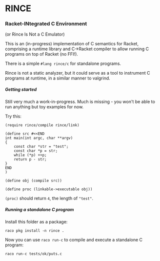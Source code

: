 # RINCE

### Racket-INtegrated C Environment

(or Rince Is Not a C Emulator)

This is an (in-progress) implementation of C semantics for Racket, comprising
a runtime library and C->Racket compiler to allow running C programs on top
of Racket (no FFI!).

There is a simple `#lang rince/c` for standalone programs.

Rince is not a static analyzer, but it could serve as a tool
to instrument C programs at runtime, in a similar manner to valgrind.

##### Getting started

Still very much a work-in-progress. Much is missing - you won't be able
to run anything but toy examples for now.

Try this:

```racket
(require rince/compile rince/link)

(define src #<<END
int main(int argc, char **argv)
{
    const char *str = "test";
    const char *p = str;
    while (*p) ++p;
    return p - str;
}
END
)

(define obj (compile src))

(define proc (linkable->executable obj))
```

`(proc)` should return `4`, the length of `"test"`.

##### Running a standalone C program

Install this folder as a package:

    raco pkg install -n rince .

Now you can use `raco run-c` to compile and execute a standalone C program:

    raco run-c tests/ok/puts.c
